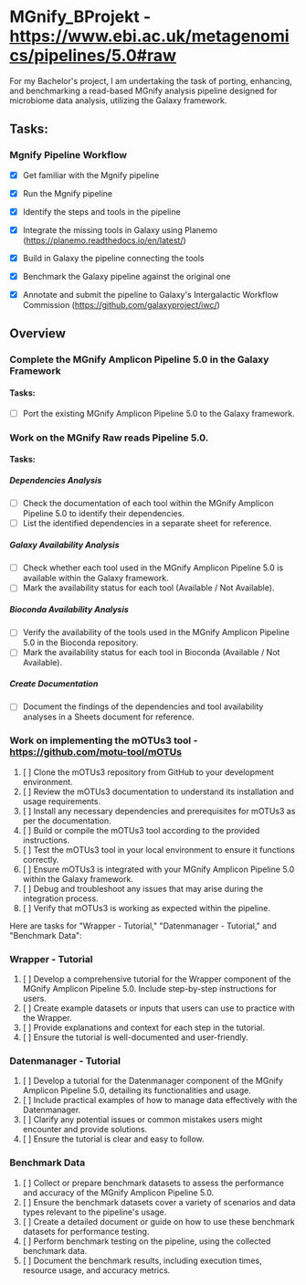 # MGnify_BProjekt - https://www.ebi.ac.uk/metagenomics/pipelines/5.0#raw

For my Bachelor's project, I am undertaking the task of porting, enhancing, and benchmarking a read-based MGnify analysis pipeline designed for microbiome data analysis, utilizing the Galaxy framework.

## Tasks:

### Mgnify Pipeline Workflow

- [x]    Get familiar with the Mgnify pipeline
- [x]   Run the Mgnify pipeline
- [x]  Identify the steps and tools in the pipeline
- [x] Integrate the missing tools in Galaxy using Planemo (https://planemo.readthedocs.io/en/latest/)
- [x] Build in Galaxy the pipeline connecting the tools
- [x]  Benchmark the Galaxy pipeline against the original one
- [x]  Annotate and submit the pipeline to Galaxy's Intergalactic Workflow Commission (https://github.com/galaxyproject/iwc/)


## Overview

### Complete the MGnify Amplicon Pipeline 5.0 in the Galaxy Framework

#### Tasks:
- [ ] Port the existing MGnify Amplicon Pipeline 5.0 to the Galaxy framework.


### Work on the MGnify Raw reads Pipeline 5.0.

#### Tasks:

##### Dependencies Analysis
- [ ] Check the documentation of each tool within the MGnify Amplicon Pipeline 5.0 to identify their dependencies.
- [ ] List the identified dependencies in a separate sheet for reference.

##### Galaxy Availability Analysis
- [ ] Check whether each tool used in the MGnify Amplicon Pipeline 5.0 is available within the Galaxy framework.
- [ ] Mark the availability status for each tool (Available / Not Available).

##### Bioconda Availability Analysis
- [ ] Verify the availability of the tools used in the MGnify Amplicon Pipeline 5.0 in the Bioconda repository.
- [ ] Mark the availability status for each tool in Bioconda (Available / Not Available).

##### Create Documentation
- [ ] Document the findings of the dependencies and tool availability analyses in a Sheets document for reference.

### Work on implementing the mOTUs3 tool - https://github.com/motu-tool/mOTUs

1. [ ] Clone the mOTUs3 repository from GitHub to your development environment.
2. [ ] Review the mOTUs3 documentation to understand its installation and usage requirements.
3. [ ] Install any necessary dependencies and prerequisites for mOTUs3 as per the documentation.
4. [ ] Build or compile the mOTUs3 tool according to the provided instructions.
5. [ ] Test the mOTUs3 tool in your local environment to ensure it functions correctly.
6. [ ] Ensure mOTUs3 is integrated with your MGnify Amplicon Pipeline 5.0 within the Galaxy framework.
7. [ ] Debug and troubleshoot any issues that may arise during the integration process.
8. [ ] Verify that mOTUs3 is working as expected within the pipeline.

Here are tasks for "Wrapper - Tutorial," "Datenmanager - Tutorial," and "Benchmark Data":

### Wrapper - Tutorial

1. [ ] Develop a comprehensive tutorial for the Wrapper component of the MGnify Amplicon Pipeline 5.0. Include step-by-step instructions for users.
2. [ ] Create example datasets or inputs that users can use to practice with the Wrapper.
3. [ ] Provide explanations and context for each step in the tutorial.
4. [ ] Ensure the tutorial is well-documented and user-friendly.

### Datenmanager - Tutorial

1. [ ] Develop a tutorial for the Datenmanager component of the MGnify Amplicon Pipeline 5.0, detailing its functionalities and usage.
2. [ ] Include practical examples of how to manage data effectively with the Datenmanager.
3. [ ] Clarify any potential issues or common mistakes users might encounter and provide solutions.
4. [ ] Ensure the tutorial is clear and easy to follow.

### Benchmark Data

1. [ ] Collect or prepare benchmark datasets to assess the performance and accuracy of the MGnify Amplicon Pipeline 5.0.
2. [ ] Ensure the benchmark datasets cover a variety of scenarios and data types relevant to the pipeline's usage.
3. [ ] Create a detailed document or guide on how to use these benchmark datasets for performance testing.
4. [ ] Perform benchmark testing on the pipeline, using the collected benchmark data.
5. [ ] Document the benchmark results, including execution times, resource usage, and accuracy metrics.

